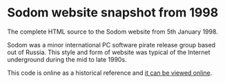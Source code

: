 # Sodom website snapshot from 1998

The complete HTML source to the Sodom website from 5th January 1998.

Sodom was a minor international PC software pirate release group based out of Russia. This style and form of website was typical of the Internet underground during the mid to late 1990s.

This code is online as a historical reference and [it can be viewed online](http://www.defacto2.net/wayback/sodom-from-1998-january-5/index.html).
